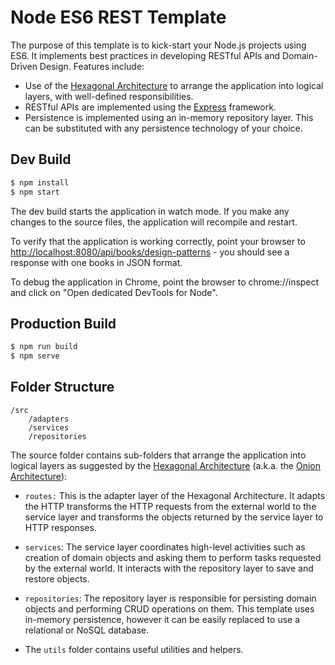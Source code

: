 # Node ES6 REST Template

The purpose of this template is to kick-start your Node.js projects using ES6.
It implements best practices in developing RESTful APIs and Domain-Driven
Design. Features include:

-   Use of the
    [Hexagonal Architecture](http://alistair.cockburn.us/Hexagonal+architecture)
    to arrange the application into logical layers, with well-defined
    responsibilities.
-   RESTful APIs are implemented using the [Express](http://expressjs.com/)
    framework.
-   Persistence is implemented using an in-memory repository layer. This can be
    substituted with any persistence technology of your choice.

## Dev Build

```bash
$ npm install
$ npm start
```

The dev build starts the application in watch mode. If you make any changes to
the source files, the application will recompile and restart.

To verify that the application is working correctly, point your browser to
[http://localhost:8080/api/books/design-patterns](http://localhost:8080/api/books/design-patterns) -
you should see a response with one books in JSON format.

To debug the application in Chrome, point the browser to chrome://inspect and
click on "Open dedicated DevTools for Node".

## Production Build

```bash
$ npm run build
$ npm serve
```

## Folder Structure

```
/src
    /adapters
    /services
    /repositories
```

The source folder contains sub-folders that arrange the application into logical
layers as suggested by the
[Hexagonal Architecture](http://alistair.cockburn.us/Hexagonal+architecture)
(a.k.a. the
[Onion Architecture](http://jeffreypalermo.com/blog/the-onion-architecture-part-1/)):

-   `routes:` This is the adapter layer of the Hexagonal Architecture. It adapts
    the HTTP transforms the HTTP requests from the external world to the service
    layer and transforms the objects returned by the service layer to HTTP
    responses.

-   `services`: The service layer coordinates high-level activities such as
    creation of domain objects and asking them to perform tasks requested by the
    external world. It interacts with the repository layer to save and restore
    objects.

-   `repositories`: The repository layer is responsible for persisting domain
    objects and performing CRUD operations on them. This template uses in-memory
    persistence, however it can be easily replaced to use a relational or NoSQL
    database.

-   The `utils` folder contains useful utilities and helpers.
